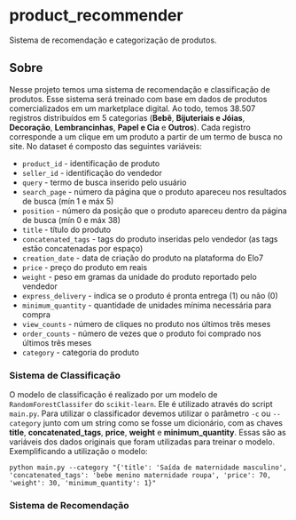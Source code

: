 # product_recommender
Sistema de recomendação e categorização de produtos.

## Sobre
Nesse projeto temos uma sistema de recomendação e classificação de produtos. Esse sistema será treinado
com base em dados de produtos comercializados em um marketplace digital. Ao todo, temos 38.507 registros
distribuídos em 5 categorias (**Bebê**, **Bijuteriais e Jóias**, **Decoração**, **Lembrancinhas**,
**Papel e Cia** e **Outros**). Cada registro corresponde a um clique em um produto a partir de um termo
de busca no site. No dataset é composto das seguintes variáveis:
- `product_id` - identificação de produto
- `seller_id` - identificação do vendedor
- `query` - termo de busca inserido pelo usuário
- `search_page` - número da página que o produto apareceu nos resultados de busca (mín 1 e máx 5)
- `position` - número da posição que o produto apareceu dentro da página de busca (mín 0 e máx 38)
- `title` - título do produto
- `concatenated_tags` - tags do produto inseridas pelo vendedor (as tags estão concatenadas por espaço)
- `creation_date` - data de criação do produto na plataforma do Elo7
- `price` - preço do produto em reais
- `weight` - peso em gramas da unidade do produto reportado pelo vendedor
- `express_delivery` - indica se o produto é pronta entrega (1) ou não (0)
- `minimum_quantity` - quantidade de unidades mínima necessária para compra
- `view_counts` - número de cliques no produto nos últimos três meses
- `order_counts` - número de vezes que o produto foi comprado nos últimos três meses
- `category` - categoria do produto

### Sistema de Classificação

O modelo de classificação é realizado por um modelo de `RandomForestClassifer`
do `scikit-learn`. Ele é utilizado através do script `main.py`. Para utilizar
o classificador devemos utilizar o parâmetro `-c` ou `--category` junto com
um string como se fosse um dicionário, com as chaves **title**, **concatenated_tags**,
**price**, **weight** e **minimum_quantity**. Essas são as variáveis dos dados
originais que foram utilizadas para treinar o modelo. Exemplificando a
utilização o modelo:

```python main.py --category "{'title': 'Saída de maternidade masculino', 'concatenated_tags': 'bebe menino maternidade roupa', 'price': 70, 'weight': 30, 'minimum_quantity': 1}"```

### Sistema de Recomendação
